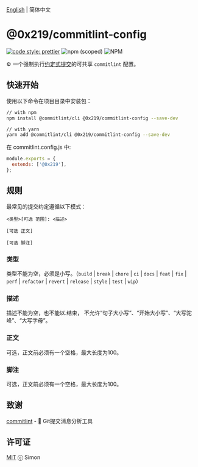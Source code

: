 [English](./README.md) | 简体中文

# @0x219/commitlint-config

[![code style: prettier](https://img.shields.io/badge/code_style-prettier-ff69b4.svg?style=flat-square)](https://github.com/prettier/prettier) ![npm (scoped)](https://img.shields.io/npm/v/@0x219/commitlint-config?style=flat-square) ![NPM](https://img.shields.io/npm/l/@0x219/commitlint-config?style=flat-square)

⚙️ 一个强制执行[约定式提交](https://www.conventionalcommits.org/zh-hans/v1.0.0-beta.4/)的可共享 `commitlint` 配置。

## 快速开始

使用以下命令在项目目录中安装包：

```bash
// with npm
npm install @commitlint/cli @0x219/commitlint-config --save-dev

// with yarn
yarn add @commitlint/cli @0x219/commitlint-config --save-dev
```

在 commitlint.config.js 中:

```js
module.exports = {
  extends: ['@0x219'],
};
```

## 规则

最常见的提交约定遵循以下模式：
```
<类型>[可选 范围]: <描述>

[可选 正文]

[可选 脚注]
```

### 类型
类型不能为空，必须是小写。（`build` | `break` | `chore` | `ci` | `docs` | `feat` | `fix` | `perf` | `refactor` | `revert` | `release` | `style`  | `test` | `wip`）

### 描述
描述不能为空，也不能以.结束， 不允许“句子大小写”、“开始大小写”、“大写驼峰”、“大写字母”。

### 正文
可选，正文前必须有一个空格，最大长度为100。
### 脚注
可选，正文前必须有一个空格，最大长度为100。
## 致谢

[commitlint](https://github.com/conventional-changelog/commitlint) - 📓 Git提交消息分析工具

## 许可证

[MIT](./LICENSE) ⓒ Simon

